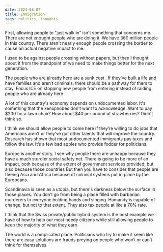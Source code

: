 ```yaml
---
date: 2024-08-07
title: Immigration
tags: politics, thoughts
---
```


First, allowing people to "just walk in" isn't something that concerns me. There are not enought people who are doing it. We have 360 million people in this country. There aren't nearly enough people crossing the border to cause an actual negative impact to me. 

I used to be against people crossing without papers, but then I thought about it from the standpoint of we need to make things better for the next generation. 

The people who are already here are a sunk cost . If they’ve built a life and have families and aren’t criminals, there should be a pathway for them to stay. Focus ICE on stopping new people from entering instead of raiding people who are already here 

A lot of this country's economy depends on undocumented labor. It's something that the xenophobes don't want to acknowledge. Want to pay $200 for a lawn chair? How about $40 per pound of strawberries? Didn't think so.

I think we should allow people to come here if they’re willing to do jobs that Americans aren’t or they’ve got other talents that will improve the country. Research has shown that most undocumented immigrants pay taxes and follow the law. It’s a few bad apples who provide fodder for politicians.

Europe is another story. I see why people there are unhappy because they have a much sturdier social safety net. There is going to be more of an impact, both because of the extent of government services provided, but also because those countries But then you have to consider that people are fleeing Asia and Africa because of colonial systems put in place by the Europeans. 

Scandinavia is seen as a utopia, but there's darkness below the surface in those places. You don’t go from being a place filled with barbarian murderers to everyone holding hands and singing. Humanity is capable of change, but not to that extent. They also tax people at like a 70% rate.

I think that the Swiss private/public hybrid system is the best example we have of how to help our most needy citizens while still allowing people to keep the majority of what they earn. 

The world is a complicated place. Politicians who try to make it seem like there are easy solutions are frauds preying on people who won’t or can’t think for themselves.
